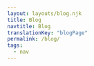 ```yaml
---
layout: layouts/blog.njk
title: Blog
navtitle: Blog
translationKey: "blogPage"
permalink: /blog/
tags:
  - nav
---
```

